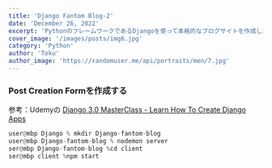 ```yaml
---
title: 'Django Fantom Blog-2'
date: 'December 26, 2022'
excerpt: 'PythonのフレームワークであるDjangoを使って本格的なブログサイトを作成します。2回目はPost Creation Formを作成するところからデプロイまでです'
cover_image: '/images/posts/img6.jpg'
category: 'Python'
author: 'Toku'
author_image: 'https://randomuser.me/api/portraits/men/7.jpg'
---
```

<!-- Markdow generator - https://jaspervdj.be/lorem-markdownum/ -->
### Post Creation Formを作成する
参考：Udemyの  [Django 3.0 MasterClass - Learn How To Create Django Apps](https://www.udemy.com/course/django-30-masterclass-learn-how-to-create-django-apps/)

```python
user@mbp Django % mkdir Django-fantom-blog
user@mbp Django-fantom-blog % nodemon server
ser@mbp Django-fantom-blog %cd client
ser@mbp client %npm start
```

```python

```
```python

```
```python

```
```python

```
```python

```
```python

```
```python

```
```python

```

